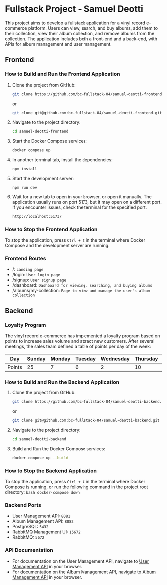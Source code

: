 # Fullstack Project - Samuel Deotti

This project aims to develop a fullstack application for a vinyl record e-commerce platform. Users can view, search, and buy albums, add them to their collection, view their album collection, and remove albums from the collection. The application includes both a front-end and a back-end, with APIs for album management and user management.

## Frontend

### How to Build and Run the Frontend Application

1. Clone the project from GitHub:
    ```bash
    git clone https://github.com/bc-fullstack-04/samuel-deotti-frontend.git
    ```
   or
    ```bash
    git clone git@github.com:bc-fullstack-04/samuel-deotti-frontend.git
    ```

2. Navigate to the project directory:
    ```bash
    cd samuel-deotti-frontend
    ```

3. Start the Docker Compose services:
    ```bash
    docker compose up
    ```

4. In another terminal tab, install the dependencies:
    ```bash
    npm install
    ```

5. Start the development server:
    ```bash
    npm run dev
    ```

6. Wait for a new tab to open in your browser, or open it manually. The application usually runs on port 5173, but it may open on a different port. If you encounter issues, check the terminal for the specified port.
    ```bash
    http://localhost:5173/
    ```

### How to Stop the Frontend Application

To stop the application, press `Ctrl + C` in the terminal where Docker Compose and the development server are running.

### Frontend Routes

- /: `Landing page`
- /login: `User login page`
- /signup: `User signup page`
- /dashboard: `Dashboard for viewing, searching, and buying albums`
- /albums/my-collection: `Page to view and manage the user's album collection`

## Backend

### Loyalty Program

The vinyl record e-commerce has implemented a loyalty program based on points to increase sales volume and attract new customers. After several meetings, the sales team defined a table of points per day of the week:

| Day    | Sunday | Monday | Tuesday | Wednesday | Thursday | Friday | Saturday |
|--------|--------|--------|---------|-----------|----------|--------|----------|
| Points | 25     | 7      | 6       | 2         | 10       | 15     | 20       |

### How to Build and Run the Backend Application

1. Clone the project from GitHub:
    ```bash
    git clone https://github.com/bc-fullstack-04/samuel-deotti-backend.git
    ```
   or
    ```bash
    git clone git@github.com:bc-fullstack-04/samuel-deotti-backend.git
    ```

2. Navigate to the project directory:
    ```bash
    cd samuel-deotti-backend
    ```

3. Build and Run the Docker Compose services:
    ```bash
    docker-compose up --build
    ```

### How to Stop the Backend Application

To stop the application, press `Ctrl + C` in the terminal where Docker Compose is running, or run the following command in the project root directory:
    ```bash
    docker-compose down
    ```

### Backend Ports

- User Management API: `8081`
- Album Management API: `8082`
- PostgreSQL: `5432`
- RabbitMQ Management UI: `15672`
- RabbitMQ: `5672`

### API Documentation

- For documentation on the User Management API, navigate to [User Management API](http://localhost:8081/api/swagger-ui/index.html#/) in your browser.
- For documentation on the Album Management API, navigate to [Album Management API](http://localhost:8082/api/swagger-ui/index.html#/) in your browser.
